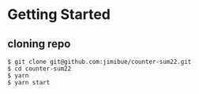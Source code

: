 # Getting Started

## cloning repo
```
$ git clone git@github.com:jimibue/counter-sum22.git
$ cd counter-sum22
$ yarn
$ yarn start
```


